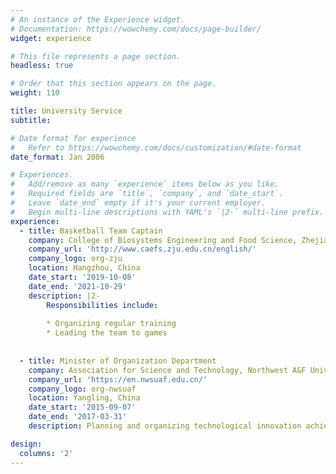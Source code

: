 ```yaml
---
# An instance of the Experience widget.
# Documentation: https://wowchemy.com/docs/page-builder/
widget: experience

# This file represents a page section.
headless: true

# Order that this section appears on the page.
weight: 110

title: University Service
subtitle:

# Date format for experience
#   Refer to https://wowchemy.com/docs/customization/#date-format
date_format: Jan 2006

# Experiences.
#   Add/remove as many `experience` items below as you like.
#   Required fields are `title`, `company`, and `date_start`.
#   Leave `date_end` empty if it's your current employer.
#   Begin multi-line descriptions with YAML's `|2-` multi-line prefix.
experience:
  - title: Basketball Team Captain
    company: College of Biosystems Engineering and Food Science, Zhejiang University
    company_url: 'http://www.caefs.zju.edu.cn/english/'
    company_logo: org-zju
    location: Hangzhou, China
    date_start: '2019-10-08'
    date_end: '2021-10-29'
    description: |2-
        Responsibilities include:
        
        * Organizing regular training
        * Leading the team to games
	
        
  - title: Minister of Organization Department
    company: Association for Science and Technology, Northwest A&F University
    company_url: 'https://en.nwsuaf.edu.cn/'
    company_logo: org-nwsuaf
    location: Yangling, China
    date_start: '2015-09-07'
    date_end: '2017-03-31'
    description: Planning and organizing technological innovation achievement exhibitions.

design:
  columns: '2'
---
```

